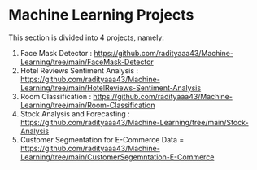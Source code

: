 # Machine Learning Projects
This section is divided into 4 projects, namely:
  1. Face Mask Detector : https://github.com/radityaaa43/Machine-Learning/tree/main/FaceMask-Detector
  2. Hotel Reviews Sentiment Analysis : https://github.com/radityaaa43/Machine-Learning/tree/main/HotelReviews-Sentiment-Analysis
  3. Room Classification : https://github.com/radityaaa43/Machine-Learning/tree/main/Room-Classification
  4. Stock Analysis and Forecasting : https://github.com/radityaaa43/Machine-Learning/tree/main/Stock-Analysis
  5. Customer Segmentation for E-Commerce Data = https://github.com/radityaaa43/Machine-Learning/tree/main/CustomerSegemntation-E-Commerce
